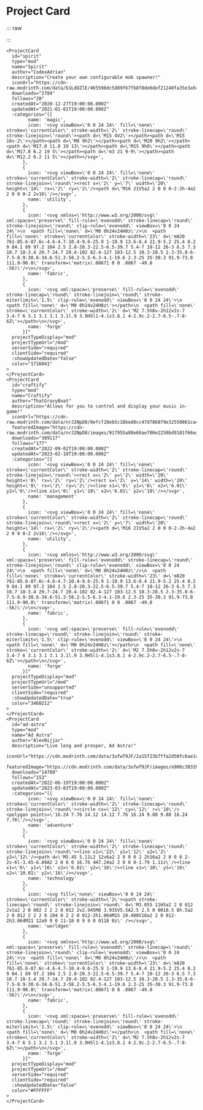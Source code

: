 # Project Card
::: raw
<DemoContainer class="standard-body" style="background-color: var(--color-bg)">
  <div class="project-list display-mode--list">
    <ProjectCard
      id="spirit"
      type="mod"
      name="Spirit"
      author="CodexAdrian"
      description="Create your own configurable mob spawner!"
      iconUrl="https://cdn-raw.modrinth.com/data/b1LdOZlE/465598dc5d89f67fb8f8de6def21240fa35e3a54.png"
      downloads="2784"
      follows="20"
      createdAt="2020-12-27T19:00:00.000Z"
      updatedAt="2021-01-01T19:00:00.000Z"
      :categories="[{
        name: 'magic',
        icon: '<svg viewBox=\'0 0 24 24\' fill=\'none\' stroke=\'currentColor\' stroke-width=\'2\' stroke-linecap=\'round\' stroke-linejoin=\'round\'><path d=\'M15 4V2\'></path><path d=\'M15 16v-2\'></path><path d=\'M8 9h2\'></path><path d=\'M20 9h2\'></path><path d=\'M17.8 11.8 19 13\'></path><path d=\'M15 9h0\'></path><path d=\'M17.8 6.2 19 5\'></path><path d=\'m3 21 9-9\'></path><path d=\'M12.2 6.2 11 5\'></path></svg>',
      },
      {
        icon: '<svg viewBox=\'0 0 24 24\' fill=\'none\' stroke=\'currentColor\' stroke-width=\'2\' stroke-linecap=\'round\' stroke-linejoin=\'round\'><rect x=\'2\' y=\'7\' width=\'20\' height=\'14\' rx=\'2\' ry=\'2\'/><path d=\'M16 21V5a2 2 0 0 0-2-2h-4a2 2 0 0 0-2 2v16\'/></svg>',
        name: 'utility',
      },
      {
        icon: '<svg xmlns=\'http://www.w3.org/2000/svg\' xml:space=\'preserve\' fill-rule=\'evenodd\' stroke-linecap=\'round\' stroke-linejoin=\'round\' clip-rule=\'evenodd\' viewBox=\'0 0 24 24\'>\n  <path fill=\'none\' d=\'M0 0h24v24H0z\'/>\n  <path fill=\'none\' stroke=\'currentColor\' stroke-width=\'23\' d=\'m820 761-85.6-87.6c-4.6-4.7-10.4-9.6-25.9 1-19.9 13.6-8.4 21.9-5.2 25.4 8.2 9 84.1 89 97.2 104 2.5 2.8-20.3-22.5-6.5-39.7 5.4-7 18-12 26-3 6.5 7.3 10.7 18-3.4 29.7-24.7 20.4-102 82.4-127 103-12.5 10.3-28.5 2.3-35.8-6-7.5-8.9-30.6-34.6-51.3-58.2-5.5-6.3-4.1-19.6 2.3-25 35-30.3 91.9-73.8 111.9-90.8\' transform=\'matrix(.08671 0 0 .0867 -49.8 -56)\'/>\n</svg>',
        name: 'fabric',
      },
      {
        icon: '<svg xml:space=\'preserve\' fill-rule=\'evenodd\' stroke-linecap=\'round\' stroke-linejoin=\'round\' stroke-miterlimit=\'1.5\' clip-rule=\'evenodd\' viewBox=\'0 0 24 24\'>\n  <path fill=\'none\' d=\'M0 0h24v24H0z\'></path>\n  <path fill=\'none\' stroke=\'currentColor\' stroke-width=\'2\' d=\'M2 7.5h8v-2h12v2s-7 3.4-7 6 3.1 3.1 3.1 3.1l.9 3.9H5l1-4.1s3.8.1 4-2.9c.2-2.7-6.5-.7-8-6Z\'></path>\n</svg>',
        name: 'forge'
      }]"
      projectTypeDisplay="mod"
      projectTypeUrl="/mod"
      serverSide="required"
      clientSide="required"
      :showUpdatedDate="false"
      color="1716041"
    />
    <ProjectCard
      id="craftify"
      type="mod"
      name="Craftify"
      author="ThatGravyBoat"
      description="Allows for you to control and display your music in-game!"
      iconUrl="https://cdn-raw.modrinth.com/data/nrJ2NpD0/0efcf28eb5c18bed0cc47d786879e32550861ca4.png"
      featuredImage="https://cdn-raw.modrinth.com/data/nrJ2NpD0/images/917955a88e68ae700e2250bd9101f66eafe21aae.png"
      downloads="309117"
      follows="177"
      createdAt="2022-09-02T19:00:00.000Z"
      updatedAt="2023-02-18T19:00:00.000Z"
      :categories="[{
        icon: '<svg viewBox=\'0 0 24 24\' fill=\'none\' stroke=\'currentColor\' stroke-width=\'2\' stroke-linecap=\'round\' stroke-linejoin=\'round\'><rect x=\'2\' y=\'2\' width=\'20\' height=\'8\' rx=\'2\' ry=\'2\'/><rect x=\'2\' y=\'14\' width=\'20\' height=\'8\' rx=\'2\' ry=\'2\'/><line x1=\'6\' y1=\'6\' x2=\'6.01\' y2=\'6\'/><line x1=\'6\' y1=\'18\' x2=\'6.01\' y2=\'18\'/></svg>',
        name: 'management'
      },
      {
        icon: '<svg viewBox=\'0 0 24 24\' fill=\'none\' stroke=\'currentColor\' stroke-width=\'2\' stroke-linecap=\'round\' stroke-linejoin=\'round\'><rect x=\'2\' y=\'7\' width=\'20\' height=\'14\' rx=\'2\' ry=\'2\'/><path d=\'M16 21V5a2 2 0 0 0-2-2h-4a2 2 0 0 0-2 2v16\'/></svg>',
        name: 'utility',
      },
      {
        icon: '<svg xmlns=\'http://www.w3.org/2000/svg\' xml:space=\'preserve\' fill-rule=\'evenodd\' stroke-linecap=\'round\' stroke-linejoin=\'round\' clip-rule=\'evenodd\' viewBox=\'0 0 24 24\'>\n  <path fill=\'none\' d=\'M0 0h24v24H0z\'/>\n  <path fill=\'none\' stroke=\'currentColor\' stroke-width=\'23\' d=\'m820 761-85.6-87.6c-4.6-4.7-10.4-9.6-25.9 1-19.9 13.6-8.4 21.9-5.2 25.4 8.2 9 84.1 89 97.2 104 2.5 2.8-20.3-22.5-6.5-39.7 5.4-7 18-12 26-3 6.5 7.3 10.7 18-3.4 29.7-24.7 20.4-102 82.4-127 103-12.5 10.3-28.5 2.3-35.8-6-7.5-8.9-30.6-34.6-51.3-58.2-5.5-6.3-4.1-19.6 2.3-25 35-30.3 91.9-73.8 111.9-90.8\' transform=\'matrix(.08671 0 0 .0867 -49.8 -56)\'/>\n</svg>',
        name: 'fabric',
      },
      {
        icon: '<svg xml:space=\'preserve\' fill-rule=\'evenodd\' stroke-linecap=\'round\' stroke-linejoin=\'round\' stroke-miterlimit=\'1.5\' clip-rule=\'evenodd\' viewBox=\'0 0 24 24\'>\n  <path fill=\'none\' d=\'M0 0h24v24H0z\'></path>\n  <path fill=\'none\' stroke=\'currentColor\' stroke-width=\'2\' d=\'M2 7.5h8v-2h12v2s-7 3.4-7 6 3.1 3.1 3.1 3.1l.9 3.9H5l1-4.1s3.8.1 4-2.9c.2-2.7-6.5-.7-8-6Z\'></path>\n</svg>',
        name: 'forge'
      }]"
      projectTypeDisplay="mod"
      projectTypeUrl="/mod"
      serverSide="unsupported"
      clientSide="required"
      :showUpdatedDate="true"
      color="3460212"
    />
    <ProjectCard
      id="ad-astra"
      type="mod"
      name="Ad Astra"
      author="AlexNijjar"
      description="Live long and prosper, Ad Astra!"
      iconUrl="https://cdn.modrinth.com/data/3ufwT9JF/2a15f23b7ffa2d50fc6ae1c42029a728ce3e2847.jpeg"
      featuredImage="https://cdn.modrinth.com/data/3ufwT9JF/images/e906c30339fd7e05e40bf350854c87ccbc9b53b0.png"
      downloads="14780"
      follows="153"
      createdAt="2022-06-19T19:00:00.000Z"
      updatedAt="2023-03-03T19:00:00.000Z"
      :categories="[{
        icon: '<svg viewBox=\'0 0 24 24\' fill=\'none\' stroke=\'currentColor\' stroke-width=\'2\' stroke-linecap=\'round\' stroke-linejoin=\'round\'><circle cx=\'12\' cy=\'12\' r=\'10\'/><polygon points=\'16.24 7.76 14.12 14.12 7.76 16.24 9.88 9.88 16.24 7.76\'/></svg>',
        name: 'adventure'
      },
      {
        icon: '<svg viewBox=\'0 0 24 24\' fill=\'none\' stroke=\'currentColor\' stroke-width=\'2\' stroke-linecap=\'round\' stroke-linejoin=\'round\'><line x1=\'22\' y1=\'12\' x2=\'2\' y2=\'12\'/><path d=\'M5.45 5.11L2 12v6a2 2 0 0 0 2 2h16a2 2 0 0 0 2-2v-6l-3.45-6.89A2 2 0 0 0 16.76 4H7.24a2 2 0 0 0-1.79 1.11z\'/><line x1=\'6\' y1=\'16\' x2=\'6.01\' y2=\'16\'/><line x1=\'10\' y1=\'16\' x2=\'10.01\' y2=\'16\'/></svg>',
        name: 'technology'
      },
      {
        icon: '<svg fill=\'none\' viewBox=\'0 0 24 24\' stroke=\'currentColor\' stroke-width=\'2\'><path stroke-linecap=\'round\' stroke-linejoin=\'round\' d=\'M3.055 11H5a2 2 0 012 2v1a2 2 0 002 2 2 2 0 012 2v2.945M8 3.935V5.5A2.5 2.5 0 0010.5 8h.5a2 2 0 012 2 2 2 0 104 0 2 2 0 012-2h1.064M15 20.488V18a2 2 0 012-2h3.064M21 12a9 9 0 11-18 0 9 9 0 0118 0z\' /></svg>',
        name: 'worldgen'
      },
      {
        icon: '<svg xmlns=\'http://www.w3.org/2000/svg\' xml:space=\'preserve\' fill-rule=\'evenodd\' stroke-linecap=\'round\' stroke-linejoin=\'round\' clip-rule=\'evenodd\' viewBox=\'0 0 24 24\'>\n  <path fill=\'none\' d=\'M0 0h24v24H0z\'/>\n  <path fill=\'none\' stroke=\'currentColor\' stroke-width=\'23\' d=\'m820 761-85.6-87.6c-4.6-4.7-10.4-9.6-25.9 1-19.9 13.6-8.4 21.9-5.2 25.4 8.2 9 84.1 89 97.2 104 2.5 2.8-20.3-22.5-6.5-39.7 5.4-7 18-12 26-3 6.5 7.3 10.7 18-3.4 29.7-24.7 20.4-102 82.4-127 103-12.5 10.3-28.5 2.3-35.8-6-7.5-8.9-30.6-34.6-51.3-58.2-5.5-6.3-4.1-19.6 2.3-25 35-30.3 91.9-73.8 111.9-90.8\' transform=\'matrix(.08671 0 0 .0867 -49.8 -56)\'/>\n</svg>',
        name: 'fabric',
      },
      {
        icon: '<svg xml:space=\'preserve\' fill-rule=\'evenodd\' stroke-linecap=\'round\' stroke-linejoin=\'round\' stroke-miterlimit=\'1.5\' clip-rule=\'evenodd\' viewBox=\'0 0 24 24\'>\n  <path fill=\'none\' d=\'M0 0h24v24H0z\'></path>\n  <path fill=\'none\' stroke=\'currentColor\' stroke-width=\'2\' d=\'M2 7.5h8v-2h12v2s-7 3.4-7 6 3.1 3.1 3.1 3.1l.9 3.9H5l1-4.1s3.8.1 4-2.9c.2-2.7-6.5-.7-8-6Z\'></path>\n</svg>',
        name: 'forge'
      }]"
      projectTypeDisplay="mod"
      projectTypeUrl="/mod"
      serverSide="required"
      clientSide="required"
      :showUpdatedDate="false"
      color="#FFFFFF"
    />
  </div>
</DemoContainer>

<DemoContainer class="standard-body" style="background-color: var(--color-bg)">
  <div class="project-list display-mode--grid">
    <ProjectCard
      id="spirit"
      type="mod"
      name="Spirit"
      author="CodexAdrian"
      description="Create your own configurable mob spawner!"
      iconUrl="https://cdn-raw.modrinth.com/data/b1LdOZlE/465598dc5d89f67fb8f8de6def21240fa35e3a54.png"
      downloads="2784"
      follows="20"
      createdAt="2020-12-27T19:00:00.000Z"
      updatedAt="2021-01-01T19:00:00.000Z"
      :categories="[{
        name: 'magic',
        icon: '<svg viewBox=\'0 0 24 24\' fill=\'none\' stroke=\'currentColor\' stroke-width=\'2\' stroke-linecap=\'round\' stroke-linejoin=\'round\'><path d=\'M15 4V2\'></path><path d=\'M15 16v-2\'></path><path d=\'M8 9h2\'></path><path d=\'M20 9h2\'></path><path d=\'M17.8 11.8 19 13\'></path><path d=\'M15 9h0\'></path><path d=\'M17.8 6.2 19 5\'></path><path d=\'m3 21 9-9\'></path><path d=\'M12.2 6.2 11 5\'></path></svg>',
      },
      {
        icon: '<svg viewBox=\'0 0 24 24\' fill=\'none\' stroke=\'currentColor\' stroke-width=\'2\' stroke-linecap=\'round\' stroke-linejoin=\'round\'><rect x=\'2\' y=\'7\' width=\'20\' height=\'14\' rx=\'2\' ry=\'2\'/><path d=\'M16 21V5a2 2 0 0 0-2-2h-4a2 2 0 0 0-2 2v16\'/></svg>',
        name: 'utility',
      },
      {
        icon: '<svg xmlns=\'http://www.w3.org/2000/svg\' xml:space=\'preserve\' fill-rule=\'evenodd\' stroke-linecap=\'round\' stroke-linejoin=\'round\' clip-rule=\'evenodd\' viewBox=\'0 0 24 24\'>\n  <path fill=\'none\' d=\'M0 0h24v24H0z\'/>\n  <path fill=\'none\' stroke=\'currentColor\' stroke-width=\'23\' d=\'m820 761-85.6-87.6c-4.6-4.7-10.4-9.6-25.9 1-19.9 13.6-8.4 21.9-5.2 25.4 8.2 9 84.1 89 97.2 104 2.5 2.8-20.3-22.5-6.5-39.7 5.4-7 18-12 26-3 6.5 7.3 10.7 18-3.4 29.7-24.7 20.4-102 82.4-127 103-12.5 10.3-28.5 2.3-35.8-6-7.5-8.9-30.6-34.6-51.3-58.2-5.5-6.3-4.1-19.6 2.3-25 35-30.3 91.9-73.8 111.9-90.8\' transform=\'matrix(.08671 0 0 .0867 -49.8 -56)\'/>\n</svg>',
        name: 'fabric',
      },
      {
        icon: '<svg xml:space=\'preserve\' fill-rule=\'evenodd\' stroke-linecap=\'round\' stroke-linejoin=\'round\' stroke-miterlimit=\'1.5\' clip-rule=\'evenodd\' viewBox=\'0 0 24 24\'>\n  <path fill=\'none\' d=\'M0 0h24v24H0z\'></path>\n  <path fill=\'none\' stroke=\'currentColor\' stroke-width=\'2\' d=\'M2 7.5h8v-2h12v2s-7 3.4-7 6 3.1 3.1 3.1 3.1l.9 3.9H5l1-4.1s3.8.1 4-2.9c.2-2.7-6.5-.7-8-6Z\'></path>\n</svg>',
        name: 'forge'
      }]"
      projectTypeDisplay="mod"
      projectTypeUrl="/mod"
      serverSide="required"
      clientSide="required"
      :showUpdatedDate="false"
      color="1716041"
    />
    <ProjectCard
      id="craftify"
      type="mod"
      name="Craftify"
      author="ThatGravyBoat"
      description="Allows for you to control and display your music in-game!"
      iconUrl="https://cdn-raw.modrinth.com/data/nrJ2NpD0/0efcf28eb5c18bed0cc47d786879e32550861ca4.png"
      featuredImage="https://cdn-raw.modrinth.com/data/nrJ2NpD0/images/917955a88e68ae700e2250bd9101f66eafe21aae.png"
      downloads="309117"
      follows="177"
      createdAt="2022-09-02T19:00:00.000Z"
      updatedAt="2023-02-18T19:00:00.000Z"
      :categories="[{
        icon: '<svg viewBox=\'0 0 24 24\' fill=\'none\' stroke=\'currentColor\' stroke-width=\'2\' stroke-linecap=\'round\' stroke-linejoin=\'round\'><rect x=\'2\' y=\'2\' width=\'20\' height=\'8\' rx=\'2\' ry=\'2\'/><rect x=\'2\' y=\'14\' width=\'20\' height=\'8\' rx=\'2\' ry=\'2\'/><line x1=\'6\' y1=\'6\' x2=\'6.01\' y2=\'6\'/><line x1=\'6\' y1=\'18\' x2=\'6.01\' y2=\'18\'/></svg>',
        name: 'management'
      },
      {
        icon: '<svg viewBox=\'0 0 24 24\' fill=\'none\' stroke=\'currentColor\' stroke-width=\'2\' stroke-linecap=\'round\' stroke-linejoin=\'round\'><rect x=\'2\' y=\'7\' width=\'20\' height=\'14\' rx=\'2\' ry=\'2\'/><path d=\'M16 21V5a2 2 0 0 0-2-2h-4a2 2 0 0 0-2 2v16\'/></svg>',
        name: 'utility',
      },
      {
        icon: '<svg xmlns=\'http://www.w3.org/2000/svg\' xml:space=\'preserve\' fill-rule=\'evenodd\' stroke-linecap=\'round\' stroke-linejoin=\'round\' clip-rule=\'evenodd\' viewBox=\'0 0 24 24\'>\n  <path fill=\'none\' d=\'M0 0h24v24H0z\'/>\n  <path fill=\'none\' stroke=\'currentColor\' stroke-width=\'23\' d=\'m820 761-85.6-87.6c-4.6-4.7-10.4-9.6-25.9 1-19.9 13.6-8.4 21.9-5.2 25.4 8.2 9 84.1 89 97.2 104 2.5 2.8-20.3-22.5-6.5-39.7 5.4-7 18-12 26-3 6.5 7.3 10.7 18-3.4 29.7-24.7 20.4-102 82.4-127 103-12.5 10.3-28.5 2.3-35.8-6-7.5-8.9-30.6-34.6-51.3-58.2-5.5-6.3-4.1-19.6 2.3-25 35-30.3 91.9-73.8 111.9-90.8\' transform=\'matrix(.08671 0 0 .0867 -49.8 -56)\'/>\n</svg>',
        name: 'fabric',
      },
      {
        icon: '<svg xml:space=\'preserve\' fill-rule=\'evenodd\' stroke-linecap=\'round\' stroke-linejoin=\'round\' stroke-miterlimit=\'1.5\' clip-rule=\'evenodd\' viewBox=\'0 0 24 24\'>\n  <path fill=\'none\' d=\'M0 0h24v24H0z\'></path>\n  <path fill=\'none\' stroke=\'currentColor\' stroke-width=\'2\' d=\'M2 7.5h8v-2h12v2s-7 3.4-7 6 3.1 3.1 3.1 3.1l.9 3.9H5l1-4.1s3.8.1 4-2.9c.2-2.7-6.5-.7-8-6Z\'></path>\n</svg>',
        name: 'forge'
      }]"
      projectTypeDisplay="mod"
      projectTypeUrl="/mod"
      serverSide="unsupported"
      clientSide="required"
      :showUpdatedDate="true"
      color="3460212"
    />
    <ProjectCard
      id="ad-astra"
      type="mod"
      name="Ad Astra"
      author="AlexNijjar"
      description="Live long and prosper, Ad Astra!"
      iconUrl="https://cdn.modrinth.com/data/3ufwT9JF/2a15f23b7ffa2d50fc6ae1c42029a728ce3e2847.jpeg"
      featuredImage="https://cdn.modrinth.com/data/3ufwT9JF/images/e906c30339fd7e05e40bf350854c87ccbc9b53b0.png"
      downloads="14780"
      follows="153"
      createdAt="2022-06-19T19:00:00.000Z"
      updatedAt="2023-03-03T19:00:00.000Z"
      :categories="[{
        icon: '<svg viewBox=\'0 0 24 24\' fill=\'none\' stroke=\'currentColor\' stroke-width=\'2\' stroke-linecap=\'round\' stroke-linejoin=\'round\'><circle cx=\'12\' cy=\'12\' r=\'10\'/><polygon points=\'16.24 7.76 14.12 14.12 7.76 16.24 9.88 9.88 16.24 7.76\'/></svg>',
        name: 'adventure'
      },
      {
        icon: '<svg viewBox=\'0 0 24 24\' fill=\'none\' stroke=\'currentColor\' stroke-width=\'2\' stroke-linecap=\'round\' stroke-linejoin=\'round\'><line x1=\'22\' y1=\'12\' x2=\'2\' y2=\'12\'/><path d=\'M5.45 5.11L2 12v6a2 2 0 0 0 2 2h16a2 2 0 0 0 2-2v-6l-3.45-6.89A2 2 0 0 0 16.76 4H7.24a2 2 0 0 0-1.79 1.11z\'/><line x1=\'6\' y1=\'16\' x2=\'6.01\' y2=\'16\'/><line x1=\'10\' y1=\'16\' x2=\'10.01\' y2=\'16\'/></svg>',
        name: 'technology'
      },
      {
        icon: '<svg fill=\'none\' viewBox=\'0 0 24 24\' stroke=\'currentColor\' stroke-width=\'2\'><path stroke-linecap=\'round\' stroke-linejoin=\'round\' d=\'M3.055 11H5a2 2 0 012 2v1a2 2 0 002 2 2 2 0 012 2v2.945M8 3.935V5.5A2.5 2.5 0 0010.5 8h.5a2 2 0 012 2 2 2 0 104 0 2 2 0 012-2h1.064M15 20.488V18a2 2 0 012-2h3.064M21 12a9 9 0 11-18 0 9 9 0 0118 0z\' /></svg>',
        name: 'worldgen'
      },
      {
        icon: '<svg xmlns=\'http://www.w3.org/2000/svg\' xml:space=\'preserve\' fill-rule=\'evenodd\' stroke-linecap=\'round\' stroke-linejoin=\'round\' clip-rule=\'evenodd\' viewBox=\'0 0 24 24\'>\n  <path fill=\'none\' d=\'M0 0h24v24H0z\'/>\n  <path fill=\'none\' stroke=\'currentColor\' stroke-width=\'23\' d=\'m820 761-85.6-87.6c-4.6-4.7-10.4-9.6-25.9 1-19.9 13.6-8.4 21.9-5.2 25.4 8.2 9 84.1 89 97.2 104 2.5 2.8-20.3-22.5-6.5-39.7 5.4-7 18-12 26-3 6.5 7.3 10.7 18-3.4 29.7-24.7 20.4-102 82.4-127 103-12.5 10.3-28.5 2.3-35.8-6-7.5-8.9-30.6-34.6-51.3-58.2-5.5-6.3-4.1-19.6 2.3-25 35-30.3 91.9-73.8 111.9-90.8\' transform=\'matrix(.08671 0 0 .0867 -49.8 -56)\'/>\n</svg>',
        name: 'fabric',
      },
      {
        icon: '<svg xml:space=\'preserve\' fill-rule=\'evenodd\' stroke-linecap=\'round\' stroke-linejoin=\'round\' stroke-miterlimit=\'1.5\' clip-rule=\'evenodd\' viewBox=\'0 0 24 24\'>\n  <path fill=\'none\' d=\'M0 0h24v24H0z\'></path>\n  <path fill=\'none\' stroke=\'currentColor\' stroke-width=\'2\' d=\'M2 7.5h8v-2h12v2s-7 3.4-7 6 3.1 3.1 3.1 3.1l.9 3.9H5l1-4.1s3.8.1 4-2.9c.2-2.7-6.5-.7-8-6Z\'></path>\n</svg>',
        name: 'forge'
      }]"
      projectTypeDisplay="mod"
      projectTypeUrl="/mod"
      serverSide="required"
      clientSide="required"
      :showUpdatedDate="false"
      color="#FFFFFF"
    />
  </div>
</DemoContainer>

<DemoContainer class="standard-body" style="background-color: var(--color-bg)">
  <div class="project-list display-mode--gallery">
        <ProjectCard
      id="spirit"
      type="mod"
      name="Spirit"
      author="CodexAdrian"
      description="Create your own configurable mob spawner!"
      iconUrl="https://cdn-raw.modrinth.com/data/b1LdOZlE/465598dc5d89f67fb8f8de6def21240fa35e3a54.png"
      downloads="2784"
      follows="20"
      createdAt="2020-12-27T19:00:00.000Z"
      updatedAt="2021-01-01T19:00:00.000Z"
      :categories="[{
        name: 'magic',
        icon: '<svg viewBox=\'0 0 24 24\' fill=\'none\' stroke=\'currentColor\' stroke-width=\'2\' stroke-linecap=\'round\' stroke-linejoin=\'round\'><path d=\'M15 4V2\'></path><path d=\'M15 16v-2\'></path><path d=\'M8 9h2\'></path><path d=\'M20 9h2\'></path><path d=\'M17.8 11.8 19 13\'></path><path d=\'M15 9h0\'></path><path d=\'M17.8 6.2 19 5\'></path><path d=\'m3 21 9-9\'></path><path d=\'M12.2 6.2 11 5\'></path></svg>',
      },
      {
        icon: '<svg viewBox=\'0 0 24 24\' fill=\'none\' stroke=\'currentColor\' stroke-width=\'2\' stroke-linecap=\'round\' stroke-linejoin=\'round\'><rect x=\'2\' y=\'7\' width=\'20\' height=\'14\' rx=\'2\' ry=\'2\'/><path d=\'M16 21V5a2 2 0 0 0-2-2h-4a2 2 0 0 0-2 2v16\'/></svg>',
        name: 'utility',
      },
      {
        icon: '<svg xmlns=\'http://www.w3.org/2000/svg\' xml:space=\'preserve\' fill-rule=\'evenodd\' stroke-linecap=\'round\' stroke-linejoin=\'round\' clip-rule=\'evenodd\' viewBox=\'0 0 24 24\'>\n  <path fill=\'none\' d=\'M0 0h24v24H0z\'/>\n  <path fill=\'none\' stroke=\'currentColor\' stroke-width=\'23\' d=\'m820 761-85.6-87.6c-4.6-4.7-10.4-9.6-25.9 1-19.9 13.6-8.4 21.9-5.2 25.4 8.2 9 84.1 89 97.2 104 2.5 2.8-20.3-22.5-6.5-39.7 5.4-7 18-12 26-3 6.5 7.3 10.7 18-3.4 29.7-24.7 20.4-102 82.4-127 103-12.5 10.3-28.5 2.3-35.8-6-7.5-8.9-30.6-34.6-51.3-58.2-5.5-6.3-4.1-19.6 2.3-25 35-30.3 91.9-73.8 111.9-90.8\' transform=\'matrix(.08671 0 0 .0867 -49.8 -56)\'/>\n</svg>',
        name: 'fabric',
      },
      {
        icon: '<svg xml:space=\'preserve\' fill-rule=\'evenodd\' stroke-linecap=\'round\' stroke-linejoin=\'round\' stroke-miterlimit=\'1.5\' clip-rule=\'evenodd\' viewBox=\'0 0 24 24\'>\n  <path fill=\'none\' d=\'M0 0h24v24H0z\'></path>\n  <path fill=\'none\' stroke=\'currentColor\' stroke-width=\'2\' d=\'M2 7.5h8v-2h12v2s-7 3.4-7 6 3.1 3.1 3.1 3.1l.9 3.9H5l1-4.1s3.8.1 4-2.9c.2-2.7-6.5-.7-8-6Z\'></path>\n</svg>',
        name: 'forge'
      }]"
      projectTypeDisplay="mod"
      projectTypeUrl="/mod"
      serverSide="required"
      clientSide="required"
      :showUpdatedDate="false"
      color="1716041"
    />
    <ProjectCard
      id="craftify"
      type="mod"
      name="Craftify"
      author="ThatGravyBoat"
      description="Allows for you to control and display your music in-game!"
      iconUrl="https://cdn-raw.modrinth.com/data/nrJ2NpD0/0efcf28eb5c18bed0cc47d786879e32550861ca4.png"
      featuredImage="https://cdn-raw.modrinth.com/data/nrJ2NpD0/images/917955a88e68ae700e2250bd9101f66eafe21aae.png"
      downloads="309117"
      follows="177"
      createdAt="2022-09-02T19:00:00.000Z"
      updatedAt="2023-02-18T19:00:00.000Z"
      :categories="[{
        icon: '<svg viewBox=\'0 0 24 24\' fill=\'none\' stroke=\'currentColor\' stroke-width=\'2\' stroke-linecap=\'round\' stroke-linejoin=\'round\'><rect x=\'2\' y=\'2\' width=\'20\' height=\'8\' rx=\'2\' ry=\'2\'/><rect x=\'2\' y=\'14\' width=\'20\' height=\'8\' rx=\'2\' ry=\'2\'/><line x1=\'6\' y1=\'6\' x2=\'6.01\' y2=\'6\'/><line x1=\'6\' y1=\'18\' x2=\'6.01\' y2=\'18\'/></svg>',
        name: 'management'
      },
      {
        icon: '<svg viewBox=\'0 0 24 24\' fill=\'none\' stroke=\'currentColor\' stroke-width=\'2\' stroke-linecap=\'round\' stroke-linejoin=\'round\'><rect x=\'2\' y=\'7\' width=\'20\' height=\'14\' rx=\'2\' ry=\'2\'/><path d=\'M16 21V5a2 2 0 0 0-2-2h-4a2 2 0 0 0-2 2v16\'/></svg>',
        name: 'utility',
      },
      {
        icon: '<svg xmlns=\'http://www.w3.org/2000/svg\' xml:space=\'preserve\' fill-rule=\'evenodd\' stroke-linecap=\'round\' stroke-linejoin=\'round\' clip-rule=\'evenodd\' viewBox=\'0 0 24 24\'>\n  <path fill=\'none\' d=\'M0 0h24v24H0z\'/>\n  <path fill=\'none\' stroke=\'currentColor\' stroke-width=\'23\' d=\'m820 761-85.6-87.6c-4.6-4.7-10.4-9.6-25.9 1-19.9 13.6-8.4 21.9-5.2 25.4 8.2 9 84.1 89 97.2 104 2.5 2.8-20.3-22.5-6.5-39.7 5.4-7 18-12 26-3 6.5 7.3 10.7 18-3.4 29.7-24.7 20.4-102 82.4-127 103-12.5 10.3-28.5 2.3-35.8-6-7.5-8.9-30.6-34.6-51.3-58.2-5.5-6.3-4.1-19.6 2.3-25 35-30.3 91.9-73.8 111.9-90.8\' transform=\'matrix(.08671 0 0 .0867 -49.8 -56)\'/>\n</svg>',
        name: 'fabric',
      },
      {
        icon: '<svg xml:space=\'preserve\' fill-rule=\'evenodd\' stroke-linecap=\'round\' stroke-linejoin=\'round\' stroke-miterlimit=\'1.5\' clip-rule=\'evenodd\' viewBox=\'0 0 24 24\'>\n  <path fill=\'none\' d=\'M0 0h24v24H0z\'></path>\n  <path fill=\'none\' stroke=\'currentColor\' stroke-width=\'2\' d=\'M2 7.5h8v-2h12v2s-7 3.4-7 6 3.1 3.1 3.1 3.1l.9 3.9H5l1-4.1s3.8.1 4-2.9c.2-2.7-6.5-.7-8-6Z\'></path>\n</svg>',
        name: 'forge'
      }]"
      projectTypeDisplay="mod"
      projectTypeUrl="/mod"
      serverSide="unsupported"
      clientSide="required"
      :showUpdatedDate="true"
      color="3460212"
    />
    <ProjectCard
      id="ad-astra"
      type="mod"
      name="Ad Astra"
      author="AlexNijjar"
      description="Live long and prosper, Ad Astra!"
      iconUrl="https://cdn.modrinth.com/data/3ufwT9JF/2a15f23b7ffa2d50fc6ae1c42029a728ce3e2847.jpeg"
      featuredImage="https://cdn.modrinth.com/data/3ufwT9JF/images/e906c30339fd7e05e40bf350854c87ccbc9b53b0.png"
      downloads="14780"
      follows="153"
      createdAt="2022-06-19T19:00:00.000Z"
      updatedAt="2023-03-03T19:00:00.000Z"
      :categories="[{
        icon: '<svg viewBox=\'0 0 24 24\' fill=\'none\' stroke=\'currentColor\' stroke-width=\'2\' stroke-linecap=\'round\' stroke-linejoin=\'round\'><circle cx=\'12\' cy=\'12\' r=\'10\'/><polygon points=\'16.24 7.76 14.12 14.12 7.76 16.24 9.88 9.88 16.24 7.76\'/></svg>',
        name: 'adventure'
      },
      {
        icon: '<svg viewBox=\'0 0 24 24\' fill=\'none\' stroke=\'currentColor\' stroke-width=\'2\' stroke-linecap=\'round\' stroke-linejoin=\'round\'><line x1=\'22\' y1=\'12\' x2=\'2\' y2=\'12\'/><path d=\'M5.45 5.11L2 12v6a2 2 0 0 0 2 2h16a2 2 0 0 0 2-2v-6l-3.45-6.89A2 2 0 0 0 16.76 4H7.24a2 2 0 0 0-1.79 1.11z\'/><line x1=\'6\' y1=\'16\' x2=\'6.01\' y2=\'16\'/><line x1=\'10\' y1=\'16\' x2=\'10.01\' y2=\'16\'/></svg>',
        name: 'technology'
      },
      {
        icon: '<svg fill=\'none\' viewBox=\'0 0 24 24\' stroke=\'currentColor\' stroke-width=\'2\'><path stroke-linecap=\'round\' stroke-linejoin=\'round\' d=\'M3.055 11H5a2 2 0 012 2v1a2 2 0 002 2 2 2 0 012 2v2.945M8 3.935V5.5A2.5 2.5 0 0010.5 8h.5a2 2 0 012 2 2 2 0 104 0 2 2 0 012-2h1.064M15 20.488V18a2 2 0 012-2h3.064M21 12a9 9 0 11-18 0 9 9 0 0118 0z\' /></svg>',
        name: 'worldgen'
      },
      {
        icon: '<svg xmlns=\'http://www.w3.org/2000/svg\' xml:space=\'preserve\' fill-rule=\'evenodd\' stroke-linecap=\'round\' stroke-linejoin=\'round\' clip-rule=\'evenodd\' viewBox=\'0 0 24 24\'>\n  <path fill=\'none\' d=\'M0 0h24v24H0z\'/>\n  <path fill=\'none\' stroke=\'currentColor\' stroke-width=\'23\' d=\'m820 761-85.6-87.6c-4.6-4.7-10.4-9.6-25.9 1-19.9 13.6-8.4 21.9-5.2 25.4 8.2 9 84.1 89 97.2 104 2.5 2.8-20.3-22.5-6.5-39.7 5.4-7 18-12 26-3 6.5 7.3 10.7 18-3.4 29.7-24.7 20.4-102 82.4-127 103-12.5 10.3-28.5 2.3-35.8-6-7.5-8.9-30.6-34.6-51.3-58.2-5.5-6.3-4.1-19.6 2.3-25 35-30.3 91.9-73.8 111.9-90.8\' transform=\'matrix(.08671 0 0 .0867 -49.8 -56)\'/>\n</svg>',
        name: 'fabric',
      },
      {
        icon: '<svg xml:space=\'preserve\' fill-rule=\'evenodd\' stroke-linecap=\'round\' stroke-linejoin=\'round\' stroke-miterlimit=\'1.5\' clip-rule=\'evenodd\' viewBox=\'0 0 24 24\'>\n  <path fill=\'none\' d=\'M0 0h24v24H0z\'></path>\n  <path fill=\'none\' stroke=\'currentColor\' stroke-width=\'2\' d=\'M2 7.5h8v-2h12v2s-7 3.4-7 6 3.1 3.1 3.1 3.1l.9 3.9H5l1-4.1s3.8.1 4-2.9c.2-2.7-6.5-.7-8-6Z\'></path>\n</svg>',
        name: 'forge'
      }]"
      projectTypeDisplay="mod"
      projectTypeUrl="/mod"
      serverSide="required"
      clientSide="required"
      :showUpdatedDate="false"
      color="#FFFFFF"
    />
  </div>
</DemoContainer>
:::

```vue
<ProjectCard
  id="spirit"
  type="mod"
  name="Spirit"
  author="CodexAdrian"
  description="Create your own configurable mob spawner!"
  iconUrl="https://cdn-raw.modrinth.com/data/b1LdOZlE/465598dc5d89f67fb8f8de6def21240fa35e3a54.png"
  downloads="2784"
  follows="20"
  createdAt="2020-12-27T19:00:00.000Z"
  updatedAt="2021-01-01T19:00:00.000Z"
  :categories="[{
        name: 'magic',
        icon: '<svg viewBox=\'0 0 24 24\' fill=\'none\' stroke=\'currentColor\' stroke-width=\'2\' stroke-linecap=\'round\' stroke-linejoin=\'round\'><path d=\'M15 4V2\'></path><path d=\'M15 16v-2\'></path><path d=\'M8 9h2\'></path><path d=\'M20 9h2\'></path><path d=\'M17.8 11.8 19 13\'></path><path d=\'M15 9h0\'></path><path d=\'M17.8 6.2 19 5\'></path><path d=\'m3 21 9-9\'></path><path d=\'M12.2 6.2 11 5\'></path></svg>',
      },
      {
        icon: '<svg viewBox=\'0 0 24 24\' fill=\'none\' stroke=\'currentColor\' stroke-width=\'2\' stroke-linecap=\'round\' stroke-linejoin=\'round\'><rect x=\'2\' y=\'7\' width=\'20\' height=\'14\' rx=\'2\' ry=\'2\'/><path d=\'M16 21V5a2 2 0 0 0-2-2h-4a2 2 0 0 0-2 2v16\'/></svg>',
        name: 'utility',
      },
      {
        icon: '<svg xmlns=\'http://www.w3.org/2000/svg\' xml:space=\'preserve\' fill-rule=\'evenodd\' stroke-linecap=\'round\' stroke-linejoin=\'round\' clip-rule=\'evenodd\' viewBox=\'0 0 24 24\'>\n  <path fill=\'none\' d=\'M0 0h24v24H0z\'/>\n  <path fill=\'none\' stroke=\'currentColor\' stroke-width=\'23\' d=\'m820 761-85.6-87.6c-4.6-4.7-10.4-9.6-25.9 1-19.9 13.6-8.4 21.9-5.2 25.4 8.2 9 84.1 89 97.2 104 2.5 2.8-20.3-22.5-6.5-39.7 5.4-7 18-12 26-3 6.5 7.3 10.7 18-3.4 29.7-24.7 20.4-102 82.4-127 103-12.5 10.3-28.5 2.3-35.8-6-7.5-8.9-30.6-34.6-51.3-58.2-5.5-6.3-4.1-19.6 2.3-25 35-30.3 91.9-73.8 111.9-90.8\' transform=\'matrix(.08671 0 0 .0867 -49.8 -56)\'/>\n</svg>',
        name: 'fabric',
      },
      {
        icon: '<svg xml:space=\'preserve\' fill-rule=\'evenodd\' stroke-linecap=\'round\' stroke-linejoin=\'round\' stroke-miterlimit=\'1.5\' clip-rule=\'evenodd\' viewBox=\'0 0 24 24\'>\n  <path fill=\'none\' d=\'M0 0h24v24H0z\'></path>\n  <path fill=\'none\' stroke=\'currentColor\' stroke-width=\'2\' d=\'M2 7.5h8v-2h12v2s-7 3.4-7 6 3.1 3.1 3.1 3.1l.9 3.9H5l1-4.1s3.8.1 4-2.9c.2-2.7-6.5-.7-8-6Z\'></path>\n</svg>',
        name: 'forge'
      }]"
  projectTypeDisplay="mod"
  projectTypeUrl="/mod"
  serverSide="required"
  clientSide="required"
  :showUpdatedDate="false"
  color="1716041"
>
</ProjectCard>
<ProjectCard
  id="craftify"
  type="mod"
  name="Craftify"
  author="ThatGravyBoat"
  description="Allows for you to control and display your music in-game!"
  iconUrl="https://cdn-raw.modrinth.com/data/nrJ2NpD0/0efcf28eb5c18bed0cc47d786879e32550861ca4.png"
  featuredImage="https://cdn-raw.modrinth.com/data/nrJ2NpD0/images/917955a88e68ae700e2250bd9101f66eafe21aae.png"
  downloads="309117"
  follows="177"
  createdAt="2022-09-02T19:00:00.000Z"
  updatedAt="2023-02-18T19:00:00.000Z"
  :categories="[{
        icon: '<svg viewBox=\'0 0 24 24\' fill=\'none\' stroke=\'currentColor\' stroke-width=\'2\' stroke-linecap=\'round\' stroke-linejoin=\'round\'><rect x=\'2\' y=\'2\' width=\'20\' height=\'8\' rx=\'2\' ry=\'2\'/><rect x=\'2\' y=\'14\' width=\'20\' height=\'8\' rx=\'2\' ry=\'2\'/><line x1=\'6\' y1=\'6\' x2=\'6.01\' y2=\'6\'/><line x1=\'6\' y1=\'18\' x2=\'6.01\' y2=\'18\'/></svg>',
        name: 'management'
      },
      {
        icon: '<svg viewBox=\'0 0 24 24\' fill=\'none\' stroke=\'currentColor\' stroke-width=\'2\' stroke-linecap=\'round\' stroke-linejoin=\'round\'><rect x=\'2\' y=\'7\' width=\'20\' height=\'14\' rx=\'2\' ry=\'2\'/><path d=\'M16 21V5a2 2 0 0 0-2-2h-4a2 2 0 0 0-2 2v16\'/></svg>',
        name: 'utility',
      },
      {
        icon: '<svg xmlns=\'http://www.w3.org/2000/svg\' xml:space=\'preserve\' fill-rule=\'evenodd\' stroke-linecap=\'round\' stroke-linejoin=\'round\' clip-rule=\'evenodd\' viewBox=\'0 0 24 24\'>\n  <path fill=\'none\' d=\'M0 0h24v24H0z\'/>\n  <path fill=\'none\' stroke=\'currentColor\' stroke-width=\'23\' d=\'m820 761-85.6-87.6c-4.6-4.7-10.4-9.6-25.9 1-19.9 13.6-8.4 21.9-5.2 25.4 8.2 9 84.1 89 97.2 104 2.5 2.8-20.3-22.5-6.5-39.7 5.4-7 18-12 26-3 6.5 7.3 10.7 18-3.4 29.7-24.7 20.4-102 82.4-127 103-12.5 10.3-28.5 2.3-35.8-6-7.5-8.9-30.6-34.6-51.3-58.2-5.5-6.3-4.1-19.6 2.3-25 35-30.3 91.9-73.8 111.9-90.8\' transform=\'matrix(.08671 0 0 .0867 -49.8 -56)\'/>\n</svg>',
        name: 'fabric',
      },
      {
        icon: '<svg xml:space=\'preserve\' fill-rule=\'evenodd\' stroke-linecap=\'round\' stroke-linejoin=\'round\' stroke-miterlimit=\'1.5\' clip-rule=\'evenodd\' viewBox=\'0 0 24 24\'>\n  <path fill=\'none\' d=\'M0 0h24v24H0z\'></path>\n  <path fill=\'none\' stroke=\'currentColor\' stroke-width=\'2\' d=\'M2 7.5h8v-2h12v2s-7 3.4-7 6 3.1 3.1 3.1 3.1l.9 3.9H5l1-4.1s3.8.1 4-2.9c.2-2.7-6.5-.7-8-6Z\'></path>\n</svg>',
        name: 'forge'
      }]"
  projectTypeDisplay="mod"
  projectTypeUrl="/mod"
  serverSide="unsupported"
  clientSide="required"
  :showUpdatedDate="true"
  color="3460212"
>
</ProjectCard>
<ProjectCard
  id="ad-astra"
  type="mod"
  name="Ad Astra"
  author="AlexNijjar"
  description="Live long and prosper, Ad Astra!"
  iconUrl="https://cdn.modrinth.com/data/3ufwT9JF/2a15f23b7ffa2d50fc6ae1c42029a728ce3e2847.jpeg"
  featuredImage="https://cdn.modrinth.com/data/3ufwT9JF/images/e906c30339fd7e05e40bf350854c87ccbc9b53b0.png"
  downloads="14780"
  follows="153"
  createdAt="2022-06-19T19:00:00.000Z"
  updatedAt="2023-03-03T19:00:00.000Z"
  :categories="[{
        icon: '<svg viewBox=\'0 0 24 24\' fill=\'none\' stroke=\'currentColor\' stroke-width=\'2\' stroke-linecap=\'round\' stroke-linejoin=\'round\'><circle cx=\'12\' cy=\'12\' r=\'10\'/><polygon points=\'16.24 7.76 14.12 14.12 7.76 16.24 9.88 9.88 16.24 7.76\'/></svg>',
        name: 'adventure'
      },
      {
        icon: '<svg viewBox=\'0 0 24 24\' fill=\'none\' stroke=\'currentColor\' stroke-width=\'2\' stroke-linecap=\'round\' stroke-linejoin=\'round\'><line x1=\'22\' y1=\'12\' x2=\'2\' y2=\'12\'/><path d=\'M5.45 5.11L2 12v6a2 2 0 0 0 2 2h16a2 2 0 0 0 2-2v-6l-3.45-6.89A2 2 0 0 0 16.76 4H7.24a2 2 0 0 0-1.79 1.11z\'/><line x1=\'6\' y1=\'16\' x2=\'6.01\' y2=\'16\'/><line x1=\'10\' y1=\'16\' x2=\'10.01\' y2=\'16\'/></svg>',
        name: 'technology'
      },
      {
        icon: '<svg fill=\'none\' viewBox=\'0 0 24 24\' stroke=\'currentColor\' stroke-width=\'2\'><path stroke-linecap=\'round\' stroke-linejoin=\'round\' d=\'M3.055 11H5a2 2 0 012 2v1a2 2 0 002 2 2 2 0 012 2v2.945M8 3.935V5.5A2.5 2.5 0 0010.5 8h.5a2 2 0 012 2 2 2 0 104 0 2 2 0 012-2h1.064M15 20.488V18a2 2 0 012-2h3.064M21 12a9 9 0 11-18 0 9 9 0 0118 0z\' /></svg>',
        name: 'worldgen'
      },
      {
        icon: '<svg xmlns=\'http://www.w3.org/2000/svg\' xml:space=\'preserve\' fill-rule=\'evenodd\' stroke-linecap=\'round\' stroke-linejoin=\'round\' clip-rule=\'evenodd\' viewBox=\'0 0 24 24\'>\n  <path fill=\'none\' d=\'M0 0h24v24H0z\'/>\n  <path fill=\'none\' stroke=\'currentColor\' stroke-width=\'23\' d=\'m820 761-85.6-87.6c-4.6-4.7-10.4-9.6-25.9 1-19.9 13.6-8.4 21.9-5.2 25.4 8.2 9 84.1 89 97.2 104 2.5 2.8-20.3-22.5-6.5-39.7 5.4-7 18-12 26-3 6.5 7.3 10.7 18-3.4 29.7-24.7 20.4-102 82.4-127 103-12.5 10.3-28.5 2.3-35.8-6-7.5-8.9-30.6-34.6-51.3-58.2-5.5-6.3-4.1-19.6 2.3-25 35-30.3 91.9-73.8 111.9-90.8\' transform=\'matrix(.08671 0 0 .0867 -49.8 -56)\'/>\n</svg>',
        name: 'fabric',
      },
      {
        icon: '<svg xml:space=\'preserve\' fill-rule=\'evenodd\' stroke-linecap=\'round\' stroke-linejoin=\'round\' stroke-miterlimit=\'1.5\' clip-rule=\'evenodd\' viewBox=\'0 0 24 24\'>\n  <path fill=\'none\' d=\'M0 0h24v24H0z\'></path>\n  <path fill=\'none\' stroke=\'currentColor\' stroke-width=\'2\' d=\'M2 7.5h8v-2h12v2s-7 3.4-7 6 3.1 3.1 3.1 3.1l.9 3.9H5l1-4.1s3.8.1 4-2.9c.2-2.7-6.5-.7-8-6Z\'></path>\n</svg>',
        name: 'forge'
      }]"
  projectTypeDisplay="mod"
  projectTypeUrl="/mod"
  serverSide="required"
  clientSide="required"
  :showUpdatedDate="false"
  color="#FFFFFF"
>
</ProjectCard>
```

